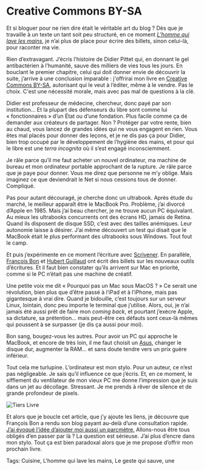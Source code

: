 # Creative Commons BY-SA

Et si bloguer pour ne rien dire était le véritable art du blog ? Dès que je travaille à un texte un tant soit peu structuré, en ce moment [*L’homme qui lave les mains*](/tag/lhomme-qui-lave-les-mains/), je n’ai plus de place pour écrire des billets, sinon celui-là, pour raconter ma vie.

Rien d’extravagant. J’écris l’histoire de Didier Pittet qui, en donnant le gel antibactérien à l’humanité, sauve des milliers de vies tous les jours. En bouclant le premier chapitre, celui qui doit donner envie de découvrir la suite, j’arrive à une conclusion imparable : j'offrirai mon livre en [Creative Commons BY-SA](http://creativecommons.fr/), autorisant qui le veut à l’éditer, même à le vendre. Pas le choix. C'est une nécessité morale, mais avec pas mal de questions à la clé.

Didier est professeur de médecine, chercheur, donc payé par son institution… Et la plupart des défenseurs du libre sont comme lui « fonctionnaires » d’un État ou d’une fondation. Plus facile comme ça de demander aux créateurs de partager. Non ? Protéger par votre rente, bien au chaud, vous lancez de grandes idées qui ne vous engagent en rien. Vous êtes mal placés pour donner des leçons, et je ne dis pas ça pour Didier, bien trop occupé par le développement de l’hygiène des mains, et pour qui le libre est une *terra incognita* où il s’est engagé inconsciemment.

Je râle parce qu’il me faut acheter un nouvel ordinateur, ma machine de bureau et mon ordinateur portable approchant de la rupture. Je râle parce que je paye pour donner. Vous me direz que personne ne m’y oblige. Mais imaginez ce que deviendrait le Net si nous cessions tous de donner. Compliqué.

Pas pour autant découragé, je cherche donc un ultrabook. Après étude du marché, le meilleur apparaît être le MacBook Pro. Problème, j’ai divorcé d’Apple en 1985. Mais j’ai beau chercher, je ne trouve aucun PC équivalant. Au mieux les ultrabooks concurrents ont des écrans HD, jamais de Retina. Quand ils disposent de disque SSD, c’est avec des tailles anémiques. Leur autonomie laisse à désirer. J’ai même découvert un test qui disait que le MacBook était le plus performant des ultrabooks sous Windows. Tout fout le camp.

Et puis j’expérimente en ce moment l’écriture avec [Scrivener](http://www.literatureandlatte.com/scrivener.php). En parallèle, [François Bon](http://www.tierslivre.net/spip/spip.php?article3535) et [Hubert Guillaud](http://lafeuille.blog.lemonde.fr/2013/05/17/les-nouvelles-interfaces-decriture/) ont écrit des billets sur les nouveaux outils d’écritures. Et il faut bien constater qu’ils arrivent sur Mac en priorité, comme si le PC n’était pas une machine de créatif.

Une petite voix me dit « Pourquoi pas un Mac sous MacOS ? » Ce serait une révolution, bien plus que d’être passé à l’iPad et à l’iPhone, mais pas gigantesque à vrai dire. Quand je bidouille, c’est toujours sur un serveur Linux, lointain, donc peu importe le terminal que j’utilise. Alors, oui, je n’ai jamais été aussi prêt de faire mon *coming back*, et pourtant j’exècre Apple, sa dictature, sa prétention… mais peut-être ces défauts sont ceux-là mêmes qui poussent à se surpasser (je dis ça aussi pour moi).

Bon sang, bougez-vous les autres. Pour avoir un PC qui approche le MacBook, et encore de très loin, il me faut choisit un [Asus](http://fr.asus.com/Notebooks/Superior_Mobility/ASUS_ZENBOOK_UX32VD/#specifications), changer le disque dur, augmenter la RAM… et sans doute tendre vers un prix guère inférieur.

Tout cela me turlupine. L’ordinateur est mon stylo. Pour un auteur, ce n’est pas négligeable. Je sais qu’il influence ce que j’écris. Et, en ce moment, le sifflement du ventilateur de mon vieux PC me donne l’impression que je suis dans un jet au décollage. Stressant. Je me prends à rêver de silence et de grande profondeur de pixels.

![Tiers Livre](https://tcrouzet.com/images_tc/2013/05/fbon-500x297.png)

Et alors que je boucle cet article, que j’y ajoute les liens, je découvre que François Bon a rendu son blog payant au-delà d’une consultation rapide. [J’ai évoqué l’idée d’ajouter moi aussi un parcmètre.](/2013/05/15/le-blog-sans-conversation/) Allons-nous être tous obligés d’en passer par là ? La question est sérieuse. J’ai plus d’encre dans mon stylo. Tout ça est bien paradoxal alors que je me propose d’offrir mon prochain livre.

Tags: Cuisine, L'homme qui lave les mains, Le geste qui sauve, une
